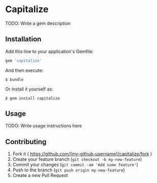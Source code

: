 # Capitalize

TODO: Write a gem description

## Installation

Add this line to your application's Gemfile:

```ruby
gem 'capitalize'
```

And then execute:

    $ bundle

Or install it yourself as:

    $ gem install capitalize

## Usage

TODO: Write usage instructions here

## Contributing

1. Fork it ( https://github.com/[my-github-username]/capitalize/fork )
2. Create your feature branch (`git checkout -b my-new-feature`)
3. Commit your changes (`git commit -am 'Add some feature'`)
4. Push to the branch (`git push origin my-new-feature`)
5. Create a new Pull Request
